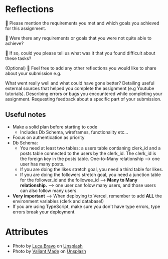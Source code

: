 # Reflections

🎯 Please mention the requirements you met and which goals you achieved for this assignment.

🎯 Were there any requirements or goals that you were not quite able to achieve?

🎯 If so, could you please tell us what was it that you found difficult about these tasks?

(Optional)
🏹 Feel free to add any other reflections you would like to share about your submission e.g.

What went really well and what could have gone better?
Detailing useful external sources that helped you complete the assignment (e.g Youtube tutorials).
Describing errors or bugs you encountered while completing your assignment.
Requesting feedback about a specific part of your submission.

## Useful notes

- Make a solid plan before starting to code
  - Includes Db Schema, wireframes, functionality etc...
- Focus on authentication as priority
- Db Schema:
  - You need at least two tables: a users table contianing clerk_id and a posts table connected to the users by the clerk_id. The clerk_id is the foreign key in the posts table. One-to-Many relationship --> one user has many posts.
  - If you are doing the likes stretch goal, you need a third table for likes.
  - If you are doing the followers stretch goal, you need a junction table for the follower_id and the followee_id --> **Many to Many relationship.** --> one user can folow many users, and those users can also follow many users.
- **Very important** --> When deploying to Vercel, remember to add **ALL** the environment variables (clerk and database!)
- If you are using TypeScript, make sure you don't have type errors, type errors break your deployment.

# Attributes

- Photo by <a href="https://unsplash.com/@lucabravo?utm_content=creditCopyText&utm_medium=referral&utm_source=unsplash">Luca Bravo</a> on <a href="https://unsplash.com/photos/turned-on-gray-laptop-computer-XJXWbfSo2f0?utm_content=creditCopyText&utm_medium=referral&utm_source=unsplash">Unsplash</a>
- Photo by <a href="https://unsplash.com/@valiantmade?utm_content=creditCopyText&utm_medium=referral&utm_source=unsplash">Valiant Made</a> on <a href="https://unsplash.com/photos/people-sitting-on-chair-in-front-of-table-with-candles-and-candles-UrzN-8K1PCE?utm_content=creditCopyText&utm_medium=referral&utm_source=unsplash">Unsplash</a>
